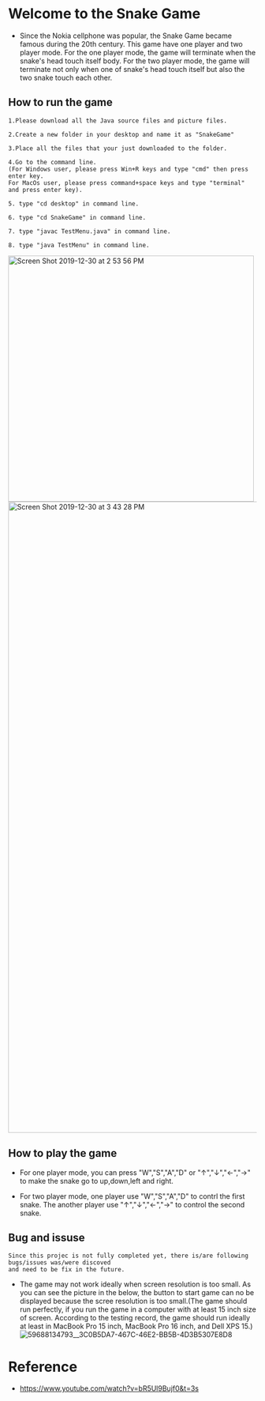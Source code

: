 # Welcome to the Snake Game
- Since the Nokia cellphone was popular, the Snake Game became famous during the 20th century. 
  This game have one player and two player mode. 
  For the one player mode, the game will terminate when the snake's head touch itself body. 
  For the two player mode, the game will terminate not only when one of snake's head touch itself but also the two snake touch    each other.

## How to run the game

    1.Please download all the Java source files and picture files. 
    
    2.Create a new folder in your desktop and name it as "SnakeGame"
    
    3.Place all the files that your just downloaded to the folder.
    
    4.Go to the command line. 
    (For Windows user, please press Win+R keys and type "cmd" then press enter key. 
    For MacOs user, please press command+space keys and type "terminal" and press enter key).
    
    5. type "cd desktop" in command line.
    
    6. type "cd SnakeGame" in command line.
    
    7. type "javac TestMenu.java" in command line.
    
    8. type "java TestMenu" in command line.
    
<img width="498" alt="Screen Shot 2019-12-30 at 2 53 56 PM" src="https://user-images.githubusercontent.com/25276186/71603988-5abe9080-2b14-11ea-93df-dc18584d00db.png">
<img width="1278" alt="Screen Shot 2019-12-30 at 3 43 28 PM" src="https://user-images.githubusercontent.com/25276186/71605087-3f0ab880-2b1b-11ea-8930-76b86ed1a021.png">

## How to play the game

- For one player mode, you can press "W","S","A","D" or "↑","↓","←","→" to make the snake go to up,down,left and right.

- For two player mode, one player use "W","S","A","D" to contrl the first snake. The another player use "↑","↓","←","→" to control the second snake. 
  

## Bug and issuse
    Since this projec is not fully completed yet, there is/are following bugs/issues was/were discoved 
    and need to be fix in the future.
   
- The game may not work ideally when screen resolution is too small. As you can see the picture in the below, the button to start game can no be displayed because the scree resolution is too small.(The game should run perfectly, if you run the game in a computer with at least 15 inch size of screen. According to the testing record, the game should run ideally at least in MacBook Pro 15 inch, MacBook Pro 16 inch, and Dell XPS 15.)
![59688134793__3C0B5DA7-467C-46E2-BB5B-4D3B5307E8D8](https://user-images.githubusercontent.com/25276186/71610322-cd476480-2b44-11ea-8709-9783b3c5a479.jpeg)

# Reference 
- https://www.youtube.com/watch?v=bR5Ul9Bujf0&t=3s

